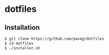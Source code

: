# dotfiles

## Installation

```bash
$ git clone https://github.com/paveg/dotfiles
$ cd dotfiles
$ ./installer.sh
```

